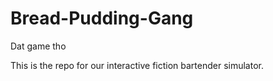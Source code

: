 # Bread-Pudding-Gang
Dat game tho

This is the repo for our interactive fiction bartender simulator.
